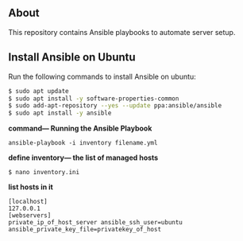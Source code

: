 ## About
This repository contains Ansible playbooks to automate server setup.

## Install Ansible on Ubuntu
Run the following commands to install Ansible on ubuntu:
```bash
$ sudo apt update
$ sudo apt install -y software-properties-common
$ sudo add-apt-repository --yes --update ppa:ansible/ansible
$ sudo apt install -y ansible
```
**command— Running the Ansible Playbook**
```
ansible-playbook -i inventory filename.yml
```
**define inventory— the list of managed hosts**
```
$ nano inventory.ini
```
**list hosts in it**
```
[localhost]
127.0.0.1
[webservers]
private_ip_of_host_server ansible_ssh_user=ubuntu ansible_private_key_file=privatekey_of_host
